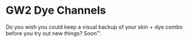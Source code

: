 # GW2 Dye Channels

Do you wish you could keep a visual backup of your skin + dye combo before you try out new things? Soon&trade;.


